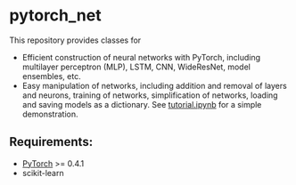 # pytorch_net

This repository provides classes for 
- Efficient construction of neural networks with PyTorch, including multilayer perceptron (MLP), LSTM, CNN, WideResNet, model ensembles, etc.
- Easy manipulation of networks, including addition and removal of layers and neurons, training of networks, simplification of networks, loading and saving models as a dictionary. 
See [tutorial.ipynb](https://github.com/tailintalent/pytorch_net/blob/master/Tutorial.ipynb) for a simple demonstration.


## Requirements:
- [PyTorch](https://pytorch.org/) >= 0.4.1
- scikit-learn
